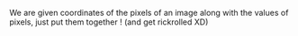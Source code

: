 We are given coordinates of the pixels of an image along with the values of pixels, just put them together ! (and get rickrolled XD)

